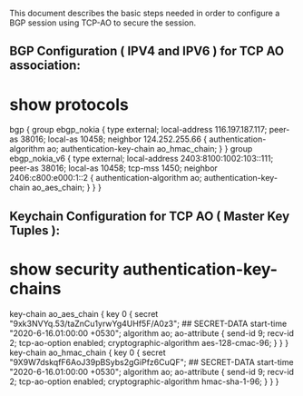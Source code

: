 This document describes the basic steps needed in order to configure a BGP session using TCP-AO to secure the session.


BGP Configuration ( IPV4 and IPV6 ) for TCP AO association:
----

# show protocols
bgp {
    group ebgp_nokia {
        type external;
        local-address 116.197.187.117;
        peer-as 38016;
        local-as 10458;
        neighbor 124.252.255.66 {
            authentication-algorithm ao;
            authentication-key-chain ao_hmac_chain;
        }
    }
    group ebgp_nokia_v6 {
        type external;
        local-address 2403:8100:1002:103::111;
        peer-as 38016;
        local-as 10458;
        tcp-mss 1450;
        neighbor 2406:c800:e000:1::2 {
            authentication-algorithm ao;
            authentication-key-chain ao_aes_chain;
        }
    }
}

Keychain Configuration for TCP AO ( Master Key Tuples ):
----

# show security authentication-key-chains
key-chain ao_aes_chain {
    key 0 {
        secret "$9$xk3NVYq.53/taZnCu1yrwYg4UHf5F/A0z3"; ## SECRET-DATA
        start-time "2020-6-16.01:00:00 +0530";
        algorithm ao;
        ao-attribute {
            send-id 9;
            recv-id 2;
            tcp-ao-option enabled;
            cryptographic-algorithm aes-128-cmac-96;
        }
    }
}
key-chain ao_hmac_chain {
    key 0 {
        secret "$9$X9W7dskqfF6AoJ39pBSybs2gGiPfz6CuQF"; ## SECRET-DATA
        start-time "2020-6-16.01:00:00 +0530";
        algorithm ao;
        ao-attribute {
            send-id 9;
            recv-id 2;
            tcp-ao-option enabled;
            cryptographic-algorithm hmac-sha-1-96;
        }
    }
}
